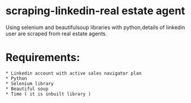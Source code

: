 # scraping-linkedin-real estate agent
  Using selenium and beautifulsoup libraries with python,details of  linkedin user are scraped from real estate agents.

# Requirements:
    * Linkedin account with active sales navigator plan
    * Python
    * Selenium library
    * Beautiful soup
    * Time ( it is inbuilt library )
